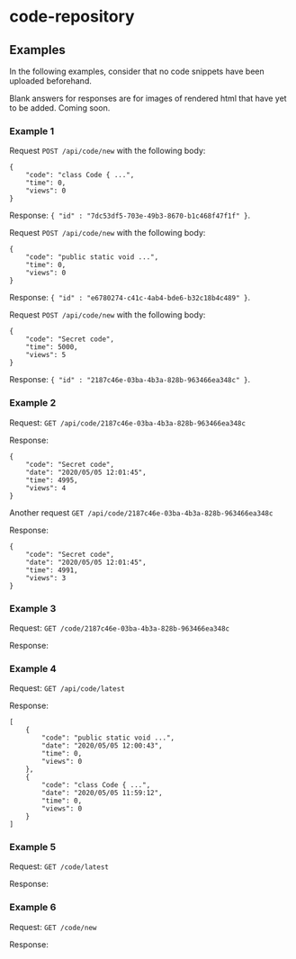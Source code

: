 # code-repository


## Examples
In the following examples, consider that no code snippets have been uploaded beforehand.

Blank answers for responses are for images of rendered html that have yet to be added. Coming soon. 

### Example 1

Request `POST /api/code/new` with the following body:
```
{
    "code": "class Code { ...",
    "time": 0,
    "views": 0
}
```
Response: `{ "id" : "7dc53df5-703e-49b3-8670-b1c468f47f1f" }`.

Request `POST /api/code/new` with the following body:
```
{
    "code": "public static void ...",
    "time": 0,
    "views": 0
}
```
Response: `{ "id" : "e6780274-c41c-4ab4-bde6-b32c18b4c489" }`.

Request `POST /api/code/new` with the following body:
```
{
    "code": "Secret code",
    "time": 5000,
    "views": 5
}
```
Response: `{ "id" : "2187c46e-03ba-4b3a-828b-963466ea348c" }`.

### Example 2

Request: `GET /api/code/2187c46e-03ba-4b3a-828b-963466ea348c`

Response:
```
{
    "code": "Secret code",
    "date": "2020/05/05 12:01:45",
    "time": 4995,
    "views": 4
}
```
Another request `GET /api/code/2187c46e-03ba-4b3a-828b-963466ea348c`

Response:
```
{
    "code": "Secret code",
    "date": "2020/05/05 12:01:45",
    "time": 4991,
    "views": 3
}
```
### Example 3

Request: `GET /code/2187c46e-03ba-4b3a-828b-963466ea348c`

Response:



### Example 4

Request: `GET /api/code/latest`

Response:
```
[
    {
        "code": "public static void ...",
        "date": "2020/05/05 12:00:43",
        "time": 0,
        "views": 0
    },
    {
        "code": "class Code { ...",
        "date": "2020/05/05 11:59:12",
        "time": 0,
        "views": 0
    }
]
```
### Example 5

Request: `GET /code/latest`

Response:



### Example 6

Request: `GET /code/new`

Response:



